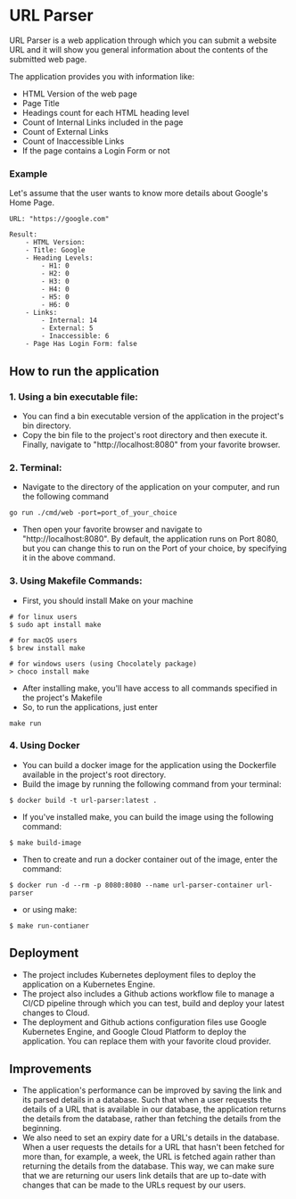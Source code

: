 # URL Parser

URL Parser is a web application through which you can submit a website URL and it will show you general information
about the contents of the submitted web page.

The application provides you with information like:

- HTML Version of the web page
- Page Title
- Headings count for each HTML heading level
- Count of Internal Links included in the page
- Count of External Links
- Count of Inaccessible Links
- If the page contains a Login Form or not

### Example

Let's assume that the user wants to know more details about Google's Home Page.

```
URL: "https://google.com"

Result: 
    - HTML Version:
    - Title: Google
    - Heading Levels:
        - H1: 0
        - H2: 0
        - H3: 0
        - H4: 0
        - H5: 0
        - H6: 0
    - Links:
        - Internal: 14
        - External: 5
        - Inaccessible: 6
    - Page Has Login Form: false
```

## How to run the application

### 1. Using a bin executable file:

- You can find a bin executable version of the application in the project's bin directory.
- Copy the bin file to the project's root directory and then execute it. Finally, navigate to "http://localhost:8080"
  from your favorite browser.

### 2. Terminal:

- Navigate to the directory of the application on your computer, and run the following command

```
go run ./cmd/web -port=port_of_your_choice
```

- Then open your favorite browser and navigate to "http://localhost:8080". By default, the application runs on Port
  8080, but you can change this to run on the Port of your choice, by specifying it in the above command.

### 3. Using Makefile Commands:

- First, you should install Make on your machine

```
# for linux users
$ sudo apt install make

# for macOS users
$ brew install make

# for windows users (using Chocolately package)
> choco install make
```

- After installing make, you'll have access to all commands specified in the project's Makefile
- So, to run the applications, just enter

```
make run
```

### 4. Using Docker

- You can build a docker image for the application using the Dockerfile available in the project's root directory.
- Build the image by running the following command from your terminal:

```
$ docker build -t url-parser:latest .
```

- If you've installed make, you can build the image using the following command:

```
$ make build-image
```

- Then to create and run a docker container out of the image, enter the command:

```
$ docker run -d --rm -p 8080:8080 --name url-parser-container url-parser
```

- or using make:

```
$ make run-contianer
```

## Deployment

- The project includes Kubernetes deployment files to deploy the application on a Kubernetes Engine.
- The project also includes a Github actions workflow file to manage a CI/CD pipeline through which you can test, build
  and deploy your latest changes to Cloud.
- The deployment and Github actions configuration files use Google Kubernetes Engine, and Google Cloud Platform to
  deploy the application. You can replace them with your favorite cloud provider.

## Improvements

- The application's performance can be improved by saving the link and its parsed details in a database. Such that when
  a user requests the details of a URL that is available in our database, the application returns the details from the
  database, rather than fetching the details from the beginning.
- We also need to set an expiry date for a URL's details in the database. When a user requests the details for a URL
  that hasn't been fetched for more than, for example, a week, the URL is fetched again rather than returning the
  details from the database. This way, we can make sure that we are returning our users link details that are up to-date
  with changes that can be made to the URLs request by our users.